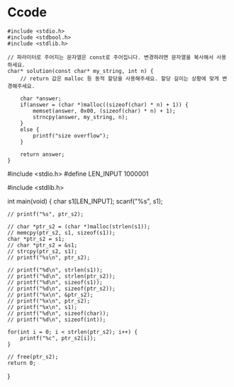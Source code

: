 # Ccode
```
#include <stdio.h>
#include <stdbool.h>
#include <stdlib.h>

// 파라미터로 주어지는 문자열은 const로 주어집니다. 변경하려면 문자열을 복사해서 사용하세요.
char* solution(const char* my_string, int n) {
    // return 값은 malloc 등 동적 할당을 사용해주세요. 할당 길이는 상황에 맞게 변경해주세요.

    char *answer;
    if(answer = (char *)malloc((sizeof(char) * n) + 1)) {
        memset(answer, 0x00, (sizeof(char) * n) + 1);
        strncpy(answer, my_string, n);
    }
    else {
        printf("size overflow");
    }
    
    return answer;
}
```
#include <stdio.h>
#define LEN_INPUT 1000001

#include <stdlib.h>

int main(void) {
    char s1[LEN_INPUT];
    scanf("%s", s1);
    
    // printf("%s", ptr_s2);
    
    // char *ptr_s2 = (char *)malloc(strlen(s1));
    // memcpy(ptr_s2, s1, sizeof(s1));
    char *ptr_s2 = s1;
    // char *ptr_s2 = &s1;
    // strcpy(ptr_s2, s1);
    // printf("%s\n", ptr_s2);

    // printf("%d\n", strlen(s1));
    // printf("%d\n", strlen(ptr_s2));
    // printf("%d\n", sizeof(s1));
    // printf("%d\n", sizeof(ptr_s2));
    // printf("%x\n", &ptr_s2);
    // printf("%x\n", ptr_s2);
    // printf("%x\n", s1);
    // printf("%d\n", sizeof(char));
    // printf("%d\n", sizeof(int));
    
    for(int i = 0; i < strlen(ptr_s2); i++) {
        printf("%c", ptr_s2[i]);
    }
    
    // free(ptr_s2);
    return 0;
}
```
